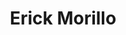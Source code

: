 ---
title: Erick Morillo
categories:
- radio
- digital
- press
tags:
- artist
position: 2
image: 
is-featured: 
is-front: 
website:
facebook: https://www.facebook.com/ErickMorilloOfficial
twitter:
instagram:
spotify:
soundcloud:
youtube:
apple:
layout: client
---